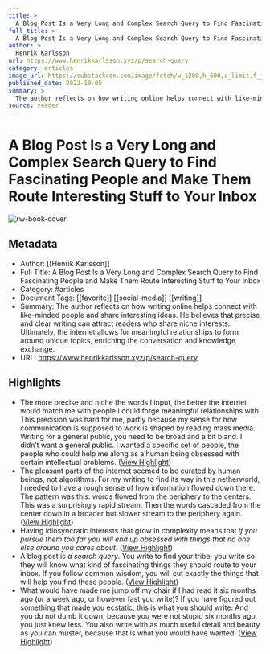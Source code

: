 ```yaml
---
title: >
  A Blog Post Is a Very Long and Complex Search Query to Find Fascinating People and Make Them Route Interesting Stuff to Your Inbox
full_title: >
  A Blog Post Is a Very Long and Complex Search Query to Find Fascinating People and Make Them Route Interesting Stuff to Your Inbox
author: >
  Henrik Karlsson
url: https://www.henrikkarlsson.xyz/p/search-query
category: articles
image_url: https://substackcdn.com/image/fetch/w_1200,h_600,c_limit,f_jpg,q_auto:good,fl_progressive:steep/https%3A%2F%2Fbucketeer-e05bbc84-baa3-437e-9518-adb32be77984.s3.amazonaws.com%2Fpublic%2Fimages%2Ff0dbceaf-9fe3-4673-b229-bfb1b5cf8cad_800x588.jpeg
published_date: 2022-10-05
summary: >
  The author reflects on how writing online helps connect with like-minded people and share interesting ideas. He believes that precise and clear writing can attract readers who share niche interests. Ultimately, the internet allows for meaningful relationships to form around unique topics, enriching the conversation and knowledge exchange.
source: reader
---
```

# A Blog Post Is a Very Long and Complex Search Query to Find Fascinating People and Make Them Route Interesting Stuff to Your Inbox

![rw-book-cover](https://substackcdn.com/image/fetch/w_1200,h_600,c_limit,f_jpg,q_auto:good,fl_progressive:steep/https%3A%2F%2Fbucketeer-e05bbc84-baa3-437e-9518-adb32be77984.s3.amazonaws.com%2Fpublic%2Fimages%2Ff0dbceaf-9fe3-4673-b229-bfb1b5cf8cad_800x588.jpeg)

## Metadata
- Author: [[Henrik Karlsson]]
- Full Title: A Blog Post Is a Very Long and Complex Search Query to Find Fascinating People and Make Them Route Interesting Stuff to Your Inbox
- Category: #articles
- Document Tags: [[favorite]] [[social-media]] [[writing]] 
- Summary: The author reflects on how writing online helps connect with like-minded people and share interesting ideas. He believes that precise and clear writing can attract readers who share niche interests. Ultimately, the internet allows for meaningful relationships to form around unique topics, enriching the conversation and knowledge exchange.
- URL: https://www.henrikkarlsson.xyz/p/search-query

## Highlights
- The more precise and niche the words I input, the better the internet would match me with people I could forge meaningful relationships with. This precision was hard for me, partly because my sense for how communication is supposed to work is shaped by reading mass media. Writing for a general public, you need to be broad and a bit bland. I didn’t want a general public. I wanted a specific set of people, the people who could help me along as a human being obsessed with certain intellectual problems. ([View Highlight](https://read.readwise.io/read/01jdfzd45mbhzz50y9tbgxdrfk))
- The pleasant parts of the internet seemed to be curated by human beings, not algorithms. For my writing to find its way in this netherworld, I needed to have a rough sense of how information flowed down there. The pattern was this: words flowed from the periphery to the centers. This was a surprisingly rapid stream. Then the words cascaded from the center down in a broader but slower stream to the periphery again. ([View Highlight](https://read.readwise.io/read/01jdfzdnsqmm36amf6zts5rsex))
- Having idiosyncratic interests that grow in complexity means that *if you pursue* *them too far you will end up obsessed with things that no one else around you cares about*. ([View Highlight](https://read.readwise.io/read/01jdfzfxsfvbnr8r3t0t9xkhdb))
- A blog post is *a search query*. You write to find your tribe; you write so they will know what kind of fascinating things they should route to your inbox. If you follow common wisdom, you will cut exactly the things that will help you find these people. ([View Highlight](https://read.readwise.io/read/01jdfzjwmrmyqrq6a6j983d0rp))
- What would have made me jump off my chair if I had read it six months ago (or a week ago, or however fast you write)? If you have figured out something that made you ecstatic, this is what you should write. And you do not dumb it down, because you were not stupid six months ago, you just knew less. You also write with as much useful detail and beauty as you can muster, because that is what you would have wanted. ([View Highlight](https://read.readwise.io/read/01jdfzstbvpc8tx11ytqsbx22v))


